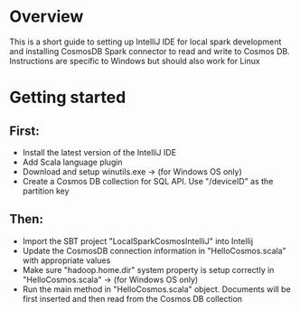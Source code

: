 # Overview
This is a short guide to setting up IntelliJ IDE for local spark development and installing CosmosDB Spark connector to read and 
write to Cosmos DB. Instructions are specific to Windows but should also work for Linux 

# Getting started

## First:
* Install the latest version of the IntelliJ IDE
* Add Scala language plugin
* Download and setup winutils.exe  -> (for Windows OS only)
* Create a Cosmos DB collection for SQL API. Use "/deviceID" as the partition key

## Then:
* Import the SBT project "LocalSparkCosmosIntelliJ" into Intellij 
* Update the CosmosDB connection information in "HelloCosmos.scala" with appropriate values
* Make sure "hadoop.home.dir" system property is setup correctly in "HelloCosmos.scala"  -> (for Windows OS only)
* Run the main method in "HelloCosmos.scala" object. Documents will be first inserted and then read from the Cosmos DB collection  

